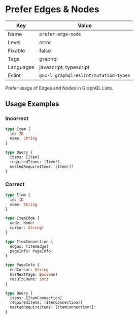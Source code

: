 # Prefer Edges & Nodes

| Key       | Value                                 |
| --------- | ------------------------------------- |
| Name      | `prefer-edge-node`                    |
| Level     | error                                 |
| Fixable   | false                                 |
| Tags      | graphql                               |
| Languages | javascript, typescript                |
| Eslint    | `@ux-l_graphql-eslint/mutation-types` |

Prefer usage of Edges and Nodes in GraphQL Lists.

## Usage Examples

### Incorrect

```graphql
type Item {
  id: ID
  name: String
}

type Query {
  items: [Item]
  requiredItems: [Item!]
  nestedRequireItems: [Item!]!
}
```

### Correct

```graphql
type Item {
  id: ID
  name: String
}

type ItemEdge {
  node: Node!
  cursor: String!
}

type ItemConnection {
  edges: [ItemEdge]
  pageInfo: PageInfo!
}

type PageInfo {
  endCursor: String
  hasNextPage: Boolean!
  resultCount: Int!
}

type Query {
  items: [ItemConnection]
  requiredItems: [ItemConnection!]
  nestedRequireItems: [ItemConnection!]!
}
```
